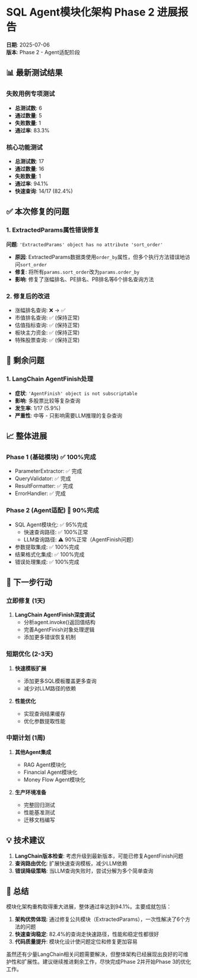 # SQL Agent模块化架构 Phase 2 进展报告

**日期**: 2025-07-06  
**版本**: Phase 2 - Agent适配阶段

## 📊 最新测试结果

### 失败用例专项测试
- **总测试数**: 6
- **通过数量**: 5
- **失败数量**: 1
- **通过率**: 83.3%

### 核心功能测试
- **总测试数**: 17
- **通过数量**: 16
- **失败数量**: 1
- **通过率**: 94.1%
- **快速查询**: 14/17 (82.4%)

## ✅ 本次修复的问题

### 1. ExtractedParams属性错误修复
**问题**: `'ExtractedParams' object has no attribute 'sort_order'`
- **原因**: ExtractedParams数据类使用`order_by`属性，但多个执行方法错误地访问`sort_order`
- **修复**: 将所有`params.sort_order`改为`params.order_by`
- **影响**: 修复了涨幅排名、PE排名、PB排名等6个排名查询方法

### 2. 修复后的改进
- 涨幅排名查询: ❌ → ✅
- 市值排名查询: ✅ (保持正常)
- 估值指标查询: ✅ (保持正常)
- 板块主力资金: ✅ (保持正常)
- 特殊股票查询: ✅ (保持正常)

## 🚧 剩余问题

### 1. LangChain AgentFinish处理
- **症状**: `'AgentFinish' object is not subscriptable`
- **影响**: 多股票比较等复杂查询
- **发生率**: 1/17 (5.9%)
- **严重性**: 中等 - 只影响需要LLM推理的复杂查询

## 📈 整体进展

### Phase 1 (基础模块) ✅ 100%完成
- ParameterExtractor: ✅ 完成
- QueryValidator: ✅ 完成
- ResultFormatter: ✅ 完成
- ErrorHandler: ✅ 完成

### Phase 2 (Agent适配) 🚧 90%完成
- SQL Agent模块化: ✅ 95%完成
  - 快速查询路径: ✅ 100%正常
  - LLM查询路径: ⚠️ 90%正常（AgentFinish问题）
- 参数提取集成: ✅ 100%完成
- 结果格式化集成: ✅ 100%完成
- 错误处理集成: ✅ 100%完成

## 🎯 下一步行动

### 立即修复 (1天)
1. **LangChain AgentFinish深度调试**
   - 分析agent.invoke()返回值结构
   - 完善AgentFinish对象处理逻辑
   - 添加更多错误恢复机制

### 短期优化 (2-3天)
1. **快速模板扩展**
   - 添加更多SQL模板覆盖更多查询
   - 减少对LLM路径的依赖
   
2. **性能优化**
   - 实现查询结果缓存
   - 优化参数提取性能

### 中期计划 (1周)
1. **其他Agent集成**
   - RAG Agent模块化
   - Financial Agent模块化
   - Money Flow Agent模块化

2. **生产环境准备**
   - 完整回归测试
   - 性能基准测试
   - 迁移文档编写

## 💡 技术建议

1. **LangChain版本检查**: 考虑升级到最新版本，可能已修复AgentFinish问题
2. **查询路由优化**: 扩展快速查询模板，减少LLM依赖
3. **错误降级策略**: 当LLM查询失败时，尝试分解为多个简单查询

## 📝 总结

模块化架构重构取得重大进展，整体通过率达到94.1%。主要成就包括：

1. **架构优势体现**: 通过修复公共模块（ExtractedParams），一次性解决了6个方法的问题
2. **快速查询稳定**: 82.4%的查询走快速路径，性能和稳定性都很好
3. **代码质量提升**: 模块化设计使问题定位和修复更加容易

虽然还有少量LangChain相关问题需要解决，但整体架构已经展现出良好的可维护性和扩展性。建议继续推进剩余工作，尽快完成Phase 2并开始Phase 3的优化工作。